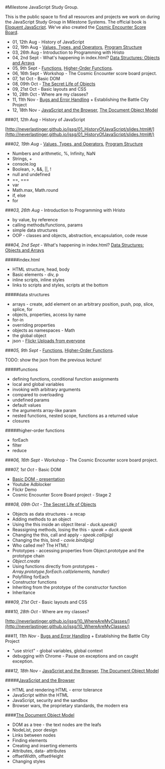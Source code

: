 #Milestone JavaScript Study Group.

This is the public space to find all resources and projects we work on during the JavaScript Study Group in Milestone Systems. The official book is [Eloquent JavaScript](http://eloquentjavascript.net/index.html). We've also created the [Cosmic Encounter Score Board](http://neverlastinger.github.io/jssg/CosmicEncounterScoreBoard/). 

* 01, 12th Aug - History of JavaScript
* 02, 19th Aug - [Values, Types, and Operators](http://eloquentjavascript.net/01_values.html), [Program Structure](http://eloquentjavascript.net/02_program_structure.html)
* 03, 26th Aug - Introduction to Programming with Hristo
* 04, 2nd Sept - What's happening in index.html? [Data Structures: Objects and Arrays](http://eloquentjavascript.net/04_data.html)
* 05, 9th Sept - [Functions](http://eloquentjavascript.net/03_functions.html), [Higher-Order Functions](http://eloquentjavascript.net/05_higher_order.html).
* 06, 16th Sept - Workshop - The Cosmic Encounter score board project. 
* 07, 1st Oct - Basic DOM
* 08, 09th Oct - [The Secret Life of Objects](http://eloquentjavascript.net/06_object.html)
* 09, 21st Oct - Basic layouts and CSS
* 10, 28th Oct - Where are my classes?
* 11, 11th Nov - [Bugs and Error Handling](http://eloquentjavascript.net/08_error.html) + Establishing the Battle City Project
* 12, 18th Nov - [JavaScript and the Browser](http://eloquentjavascript.net/12_browser.html), [The Document Object Model](http://eloquentjavascript.net/13_dom.html)

###*01, 12th Aug* - History of JavaScript

[http://neverlastinger.github.io/jssg/01_HistoryOfJavaScript/slides.html#/](http://neverlastinger.github.io/jssg/01_HistoryOfJavaScript/slides.html#/)

###*02, 19th Aug* - [Values, Types, and Operators](http://eloquentjavascript.net/01_values.html), [Program Structure](http://eloquentjavascript.net/02_program_structure.html)
* Numbers and arithmetic, %, Infinity, NaN
* Strings, +
* console.log
* Boolean, >, &&, ||, !
* null and undefined
* ==, ===
* var
* Math.max, Math.round
* if, else
* for

###*03, 26th Aug* - Introduction to Programming with Hristo
* by value, by reference
* calling methods/functions, params
* simple data structures
* OOP - classes and objects, abstraction, encapsulation, code reuse

###*04, 2nd Sept* - What's happening in index.html? [Data Structures: Objects and Arrays](http://eloquentjavascript.net/04_data.html)

#####index.html
* HTML structure, head, body
* Basic elements - div, p
* inline scripts, inline styles
* links to scripts and styles, scripts at the bottom

#####data structures
* arrays - create, add element on an arbitrary position, push, pop, slice, splice, for
* objects, properties, access by name
* for-in
* overriding properties
* objects as namespaces - Math
* the global object
* json - [Flickr Uploads from everyone](https://api.flickr.com/services/feeds/photos_public.gne?format=json)

###*05, 9th Sept* - [Functions](http://eloquentjavascript.net/03_functions.html), [Higher-Order Functions](http://eloquentjavascript.net/05_higher_order.html).

TODO: show the json from the previous lecture!

#####functions
* defining functions, conditional function assignments
* local and global variables
* invoking with arbitrary arguments
 * compared to overloading
 * undefined params
 * default values
 * the arguments array-like param
* nested functions, nested scope, functions as a returned value
* closures

#####higher-order functions
* forEach
* filter
* reduce

###*06, 16th Sept* - Workshop - The Cosmic Encounter score board project. 

###*07, 1st Oct* - Basic DOM
* [Basic DOM - presentation](http://neverlastinger.github.io/jssg/07_BasicDOM/slides.html#/)
* Youtube Adblocker
* Flickr Demo
* Cosmic Encounter Score Board project - Stage 2

###*08, 09th Oct* - [The Secret Life of Objects](http://eloquentjavascript.net/06_object.html)
* Objects as data structures - a recap
* Adding methods to an object
* Using the this inside an object literal - *duck.speak()*
* Reassigning methods, losing the this - *speak = duck.speak*
* Changing the this, call and apply - *speak.call(pig)*
* Changing the this, bind - *cavie.bind(pig)*
* Who called me? The HTML!
* Prototypes - accessing properties from Object.prototype and the prototype chain
* *Object.create*
* Using functions directly from prototypes - *Array.prototype.forEach.call(elements, handler)*
* Polyfilling forEach
* Constructor functions
* Inheriting from the prototype of the constructor function
* Inheritance

###*09, 21st Oct* - Basic layouts and CSS

###*10, 28th Oct* - Where are my classes?

[http://neverlastinger.github.io/jssg/10_WhereAreMyClasses/](http://neverlastinger.github.io/jssg/10_WhereAreMyClasses/)

###*11, 11th Nov* - [Bugs and Error Handling](http://eloquentjavascript.net/08_error.html) + Establishing the Battle City Project
* "use strict" - global variables, global context
* debugging with Chrome - Pause on exceptions and on caught exception. 

###*12, 18th Nov* - [JavaScript and the Browser](http://eloquentjavascript.net/12_browser.html), [The Document Object Model](http://eloquentjavascript.net/13_dom.html)

#####[JavaScript and the Browser](http://eloquentjavascript.net/12_browser.html)
* HTML and rendering HTML - error tolerance
* JavaScript within the HTML
* JavaScript, security and the sandbox
* Browser wars, the proprietary standards, the modern era

####[The Document Object Model](http://eloquentjavascript.net/13_dom.html)
* DOM as a tree - the text nodes are the leafs
* NodeList, poor design
* Links between nodes
* Finding elements
* Creating and inserting elements
* Attributes, data- attributes
* offsetWidth, offsetHeight
* Changing styles